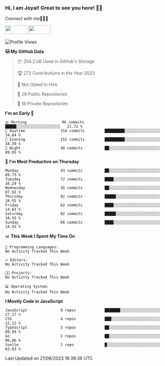 ### Hi, I am Joyal! Great to see you here! 👨‍💻

Connect with me🧑🏼‍💻

[<img src="https://img.shields.io/badge/--twitter?label=Twitter&logo=Twitter&style=social"  width="72px" height="28px">](https://twitter.com/joyalDev) [<img src="https://img.shields.io/badge/--linkedin?label=LinkedIn&logo=LinkedIn&style=social"  width="72px" height="28px">](https://www.linkedin.com/in/joyal-raphel-588760191/)



<!--START_SECTION:waka-->
![Profile Views](http://img.shields.io/badge/Profile%20Views-0-blue)

**🐱 My GitHub Data** 

> 📦 254.2 kB Used in GitHub's Storage 
 > 
> 🏆 272 Contributions in the Year 2023
 > 
> 🚫 Not Opted to Hire
 > 
> 📜 28 Public Repositories 
 > 
> 🔑 19 Private Repositories 
 > 
**I'm an Early 🐤** 

```text
🌞 Morning                96 commits          █████░░░░░░░░░░░░░░░░░░░░   21.72 % 
🌆 Daytime                154 commits         █████████░░░░░░░░░░░░░░░░   34.84 % 
🌃 Evening                152 commits         █████████░░░░░░░░░░░░░░░░   34.39 % 
🌙 Night                  40 commits          ██░░░░░░░░░░░░░░░░░░░░░░░   09.05 % 
```
📅 **I'm Most Productive on Thursday** 

```text
Monday                   43 commits          ██░░░░░░░░░░░░░░░░░░░░░░░   09.73 % 
Tuesday                  72 commits          ████░░░░░░░░░░░░░░░░░░░░░   16.29 % 
Wednesday                35 commits          ██░░░░░░░░░░░░░░░░░░░░░░░   07.92 % 
Thursday                 82 commits          █████░░░░░░░░░░░░░░░░░░░░   18.55 % 
Friday                   62 commits          ████░░░░░░░░░░░░░░░░░░░░░   14.03 % 
Saturday                 82 commits          █████░░░░░░░░░░░░░░░░░░░░   18.55 % 
Sunday                   66 commits          ████░░░░░░░░░░░░░░░░░░░░░   14.93 % 
```


📊 **This Week I Spent My Time On** 

```text
💬 Programming Languages: 
No Activity Tracked This Week

🔥 Editors: 
No Activity Tracked This Week

🐱‍💻 Projects: 
No Activity Tracked This Week

💻 Operating System: 
No Activity Tracked This Week
```

**I Mostly Code in JavaScript** 

```text
JavaScript               9 repos             ███████░░░░░░░░░░░░░░░░░░   27.27 % 
CSS                      4 repos             ███░░░░░░░░░░░░░░░░░░░░░░   12.12 % 
TypeScript               3 repos             ██░░░░░░░░░░░░░░░░░░░░░░░   09.09 % 
Go                       2 repos             ██░░░░░░░░░░░░░░░░░░░░░░░   06.06 % 
Svelte                   1 repo              █░░░░░░░░░░░░░░░░░░░░░░░░   03.03 % 
```




 Last Updated on 21/08/2023 18:38:36 UTC
<!--END_SECTION:waka-->
